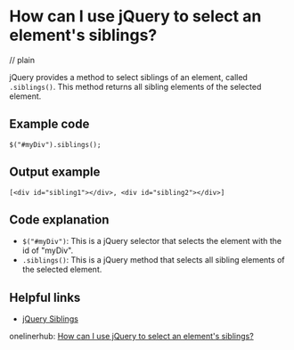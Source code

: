 # How can I use jQuery to select an element's siblings?
// plain

jQuery provides a method to select siblings of an element, called `.siblings()`. This method returns all sibling elements of the selected element.

## Example code

```
$("#myDiv").siblings();
```
## Output example

```
[<div id="sibling1"></div>, <div id="sibling2"></div>]
```

## Code explanation

- `$("#myDiv")`: This is a jQuery selector that selects the element with the id of "myDiv".
- `.siblings()`: This is a jQuery method that selects all sibling elements of the selected element.

## Helpful links
- [jQuery Siblings](https://api.jquery.com/siblings/)

onelinerhub: [How can I use jQuery to select an element's siblings?](https://onelinerhub.com/jquery/how-can-i-use-jquery-to-select-an-element-s-siblings)